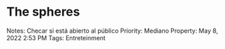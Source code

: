 # The spheres

Notes: Checar si está abierto al público
Priority: Mediano
Property: May 8, 2022 2:53 PM
Tags: Entreteinment